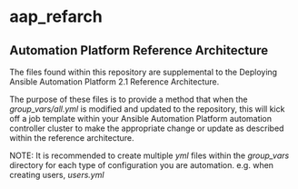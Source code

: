 # aap_refarch
## Automation Platform Reference Architecture

The files found within this repository are supplemental to the Deploying Ansible Automation Platform 2.1 Reference Architecture. 

The purpose of these files is to provide a method that when the _group_vars/all.yml_ is modified and updated to the repository, this will kick off a job template within your Ansible Automation Platform automation controller cluster to make the appropriate change or update as described within the reference architecture.

NOTE: It is recommended to create multiple _yml_ files within the _group_vars_ directory for each type of configuration you are automation. e.g. when creating users, _users.yml_
